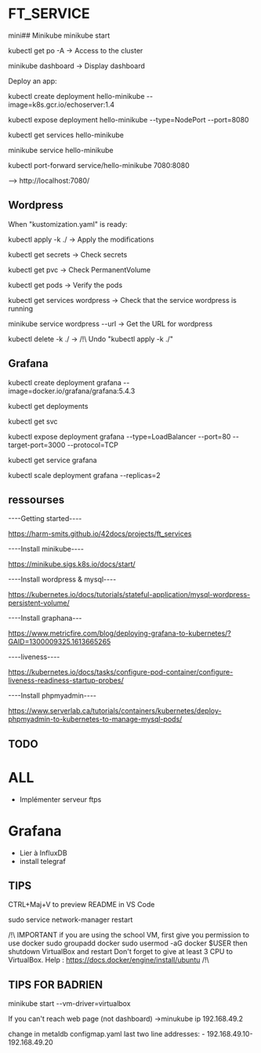 # FT_SERVICE

mini## Minikube
minikube start

kubectl get po -A -> Access to the cluster

minikube dashboard -> Display dashboard

Deploy an app:

kubectl create deployment hello-minikube --image=k8s.gcr.io/echoserver:1.4

kubectl expose deployment hello-minikube --type=NodePort --port=8080

kubectl get services hello-minikube

minikube service hello-minikube

kubectl port-forward service/hello-minikube 7080:8080

--> http://localhost:7080/

## Wordpress
When "kustomization.yaml" is ready:

kubectl apply -k ./ -> Apply the modifications

kubectl get secrets -> Check secrets

kubectl get pvc -> Check PermanentVolume

kubectl get pods -> Verify the pods

kubectl get services wordpress -> Check that the service wordpress is running

minikube service wordpress --url -> Get the URL for wordpress

kubectl delete -k ./ -> /!\ Undo "kubectl apply -k ./"

## Grafana
kubectl create deployment grafana --image=docker.io/grafana/grafana:5.4.3

kubectl get deployments

kubectl get svc

kubectl expose deployment grafana --type=LoadBalancer --port=80 --target-port=3000 --protocol=TCP

kubectl get service grafana

kubectl scale deployment grafana --replicas=2

## ressourses
----Getting started----

https://harm-smits.github.io/42docs/projects/ft_services

----Install minikube----

https://minikube.sigs.k8s.io/docs/start/

----Install wordpress & mysql----

https://kubernetes.io/docs/tutorials/stateful-application/mysql-wordpress-persistent-volume/

----Install graphana---

https://www.metricfire.com/blog/deploying-grafana-to-kubernetes/?GAID=1300009325.1613665265

----liveness----

https://kubernetes.io/docs/tasks/configure-pod-container/configure-liveness-readiness-startup-probes/

----Install phpmyadmin----

https://www.serverlab.ca/tutorials/containers/kubernetes/deploy-phpmyadmin-to-kubernetes-to-manage-mysql-pods/

## TODO

# ALL
- Implémenter serveur ftps

# Grafana
- Lier à InfluxDB
- install telegraf

## TIPS
CTRL+Maj+V to preview README in VS Code

sudo service network-manager restart

/!\ 
IMPORTANT 
if you are using the school VM, first give you permission to use docker
sudo groupadd docker
sudo usermod -aG docker $USER
then shutdown VirtualBox and restart
Don't forget to give at least 3 CPU to VirtualBox.
Help : https://docs.docker/engine/install/ubuntu
/!\


## TIPS FOR BADRIEN

minikube start --vm-driver=virtualbox

If you can't reach web page (not dashboard)
->minukube ip
192.168.49.2

change in metaldb configmap.yaml last two line
addresses:
    - 192.168.49.10-192.168.49.20
